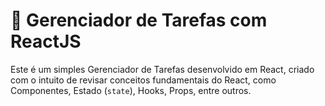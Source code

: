 # 🚀 Gerenciador de Tarefas com ReactJS

Este é um simples Gerenciador de Tarefas desenvolvido em React, criado com o intuito de revisar conceitos fundamentais do React, como Componentes, Estado (`state`), Hooks, Props, entre outros.
